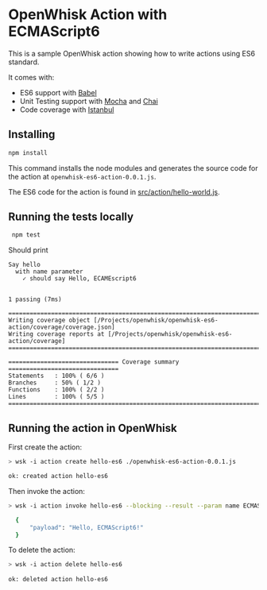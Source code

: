 OpenWhisk Action with ECMAScript6
==================================

This is a sample OpenWhisk action showing how to write actions using ES6 standard.
 
It comes with:
 - ES6 support with [Babel](https://babeljs.io)
 - Unit Testing support with [Mocha](https://mochajs.org/) and [Chai](http://chaijs.com/)
 - Code coverage with [Istanbul](http://gotwarlost.github.io/istanbul/)
 
## Installing

 ```bash
 npm install
 ```
 
 This command installs the node modules and generates the source code for the action at `openwhisk-es6-action-0.0.1.js`.
 
 The ES6 code for the action is found in [src/action/hello-world.js](src/action/hello-world.js).
 
## Running the tests locally
 
 ```bash
  npm test
  ```
  
  Should print 
  
  ```text
 Say hello
    with name parameter
      ✓ should say Hello, ECAMEscript6


  1 passing (7ms)

================================================================================
Writing coverage object [/Projects/openwhisk/openwhisk-es6-action/coverage/coverage.json]
Writing coverage reports at [/Projects/openwhisk/openwhisk-es6-action/coverage]
================================================================================

=============================== Coverage summary ===============================
Statements   : 100% ( 6/6 )
Branches     : 50% ( 1/2 )
Functions    : 100% ( 2/2 )
Lines        : 100% ( 5/5 )
================================================================================
  ```
  
  
## Running the action in OpenWhisk

First create the action:

 ```bash
 > wsk -i action create hello-es6 ./openwhisk-es6-action-0.0.1.js

 ok: created action hello-es6
 ```

Then invoke the action:

```bash
> wsk -i action invoke hello-es6 --blocking --result --param name ECMAScript6

  {
      "payload": "Hello, ECMAScript6!"
  }
```

 To delete the action:
  
  ```bash
  > wsk -i action delete hello-es6
   
 ok: deleted action hello-es6
  ```
  